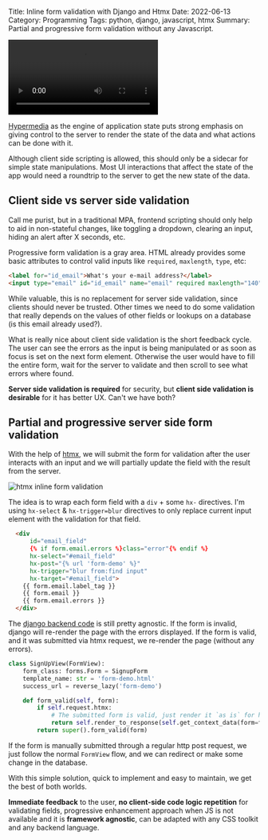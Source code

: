 Title: Inline form validation with Django and Htmx
Date: 2022-06-13
Category: Programming
Tags: python, django, javascript, htmx
Summary: Partial and progressive form validation without any Javascript.


<video autoplay loop>
  <source src="/videos/htmx-inline-form-validation.mp4" type="video/mp4">
</video>

[Hypermedia][1] as the engine of application state puts strong emphasis on
giving control to the server to render the state of the data and what actions
can be done with it.

Although client side scripting is allowed, this should only be a sidecar for
simple state manipulations. Most UI interactions that affect the state of the
app would need a roundtrip to the server to get the new state of the data.


## Client side vs server side validation

Call me purist, but in a traditional MPA, frontend scripting should only help to
aid in non-stateful changes, like toggling a dropdown, clearing an input, hiding
an alert after X seconds, etc.

Progressive form validation is a gray area. HTML already provides some basic
attributes to control valid inputs like `required`, `maxlength`, `type`, etc:

```html
<label for="id_email">What's your e-mail address?</label>
<input type="email" id="id_email" name="email" required maxlength="140">
```

While valuable, this is no replacement for server side validation, since clients
should never be trusted. Other times we need to do some validation that really
depends on the values of other fields or lookups on a database (is this email
already used?).

What is really nice about client side validation is the short feedback cycle.
The user can see the errors as the input is being manipulated or as soon as
focus is set on the next form element. Otherwise the user would have to fill the
entire form, wait for the server to validate and then scroll to see what errors
where found.

**Server side validation is required** for security, but **client side
validation is desirable** for it has better UX. Can't we have both?


## Partial and progressive server side form validation

With the help of [htmx][2], we will submit the form for validation after the
user interacts with an input and we will partially update the field with the
result from the server.

![htmx inline form validation](/images/htmx-server-side-form-validation.png "Htmx inline form validation")

The idea is to wrap each form field with a `div` + some `hx-` directives. I'm using
`hx-select` & `hx-trigger=blur` directives to only replace current input element
with the validation for that field.

```html
  <div
      id="email_field"
      {% if form.email.errors %}class="error"{% endif %}
      hx-select="#email_field"
      hx-post="{% url 'form-demo' %}"
      hx-trigger="blur from:find input"
      hx-target="#email_field">
    {{ form.email.label_tag }}
    {{ form.email }}
    {{ form.email.errors }}
  </div>
```

The [django backend code][3] is still pretty agnostic. If the form is invalid,
django will re-render the page with the errors displayed. If the form is valid,
and it was submitted via htmx request, we re-render the page (without any
errors).

```python
class SignUpView(FormView):
    form_class: forms.Form = SignupForm
    template_name: str = 'form-demo.html'
    success_url = reverse_lazy('form-demo')

    def form_valid(self, form):
        if self.request.htmx:
            # The submitted form is valid, just render it `as is` for htmx.
            return self.render_to_response(self.get_context_data(form=form))
        return super().form_valid(form)
```

If the form is manually submitted through a regular http post request, we just
follow the normal `FormView` flow, and we can redirect or make some change in
the database.

With this simple solution, quick to implement and easy to maintain, we get the
best of both worlds.

 **Immediate feedback** to the user, **no client-side code logic repetition**
 for validating fields, progressive enhancement approach when JS is not
 available and it is **framework agnostic**, can be adapted with any CSS toolkit
 and any backend language.


[1]: https://intercoolerjs.org/2016/05/08/hatoeas-is-for-humans.html "HATEOAS is for Humans"
[2]: https://htmx.org/ "high power tools for HTML"
[3]: https://github.com/hernantz/django-htmx-demo/pull/1/files "Example implementation"
